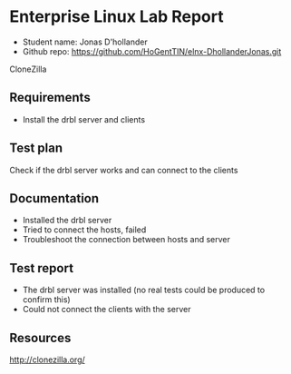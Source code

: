 # Enterprise Linux Lab Report

- Student name: Jonas D'hollander
- Github repo: <https://github.com/HoGentTIN/elnx-DhollanderJonas.git>


CloneZilla

## Requirements

- Install the drbl server and clients

## Test plan

Check if the drbl server works and can connect to the clients

## Documentation

- Installed the drbl server 
- Tried to connect the hosts, failed
- Troubleshoot the connection between hosts and server

## Test report

- The drbl server was installed (no real tests could be produced to confirm this)
- Could not connect the clients with the server

## Resources

http://clonezilla.org/